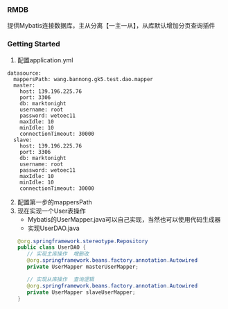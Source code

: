 ### RMDB
提供Mybatis连接数据库，主从分离【一主一从】，从库默认增加分页查询插件


### Getting Started


1. 配置application.yml

```
datasource:
  mappersPath: wang.bannong.gk5.test.dao.mapper
  master:
    host: 139.196.225.76
    port: 3306
    db: marktonight
    username: root
    password: wetoec11
    maxIdle: 10
    minIdle: 10
    connectionTimeout: 30000
  slave:
    host: 139.196.225.76
    port: 3306
    db: marktonight
    username: root
    password: wetoec11
    maxIdle: 10
    minIdle: 10
    connectionTimeout: 30000
```
2. 配置第一步的mappersPath
3. 现在实现一个User表操作
    * Mybatis的UserMapper.java可以自己实现，当然也可以使用代码生成器
    * 实现UserDAO.java
    ```java
    @org.springframework.stereotype.Repository
    public class UserDAO {
       // 实现主库操作  增删改
       @org.springframework.beans.factory.annotation.Autowired
       private UserMapper masterUserMapper;
    
       // 实现从库操作  查询逻辑
       @org.springframework.beans.factory.annotation.Autowired
       private UserMapper slaveUserMapper;
    }
    ```
